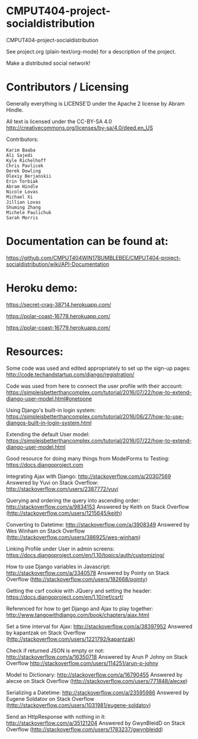 CMPUT404-project-socialdistribution
===================================

CMPUT404-project-socialdistribution

See project.org (plain-text/org-mode) for a description of the project.

Make a distributed social network!

Contributors / Licensing
========================

Generally everything is LICENSE'D under the Apache 2 license by Abram Hindle.

All text is licensed under the CC-BY-SA 4.0 http://creativecommons.org/licenses/by-sa/4.0/deed.en_US

Contributors:

    Karim Baaba
    Ali Sajedi
    Kyle Richelhoff
    Chris Pavlicek
    Derek Dowling
    Olexiy Berjanskii
    Erin Torbiak
    Abram Hindle
    Nicole Lovas
    Michael Xi
    Jillian Lovas
    Shuming Zhang
    Michele Paulichuk
    Sarah Morris


Documentation can be found at:
=============================

https://github.com/CMPUT404WIN17BUMBLEBEE/CMPUT404-project-socialdistribution/wiki/API-Documentation

Heroku demo:
============
https://secret-crag-38714.herokuapp.com/


https://polar-coast-16778.herokuapp.com/

https://polar-coast-16779.herokuapp.com/

Resources:  
=========

Some code was used and edited appropriately to set up the sign-up pages:
http://code.techandstartup.com/django/registration/

Code was used from here to connect the user profile with their account:
https://simpleisbetterthancomplex.com/tutorial/2016/07/22/how-to-extend-django-user-model.html#onetoone

Using Django's built-in login system:
https://simpleisbetterthancomplex.com/tutorial/2016/06/27/how-to-use-djangos-built-in-login-system.html

Extending the default User model:
https://simpleisbetterthancomplex.com/tutorial/2016/07/22/how-to-extend-django-user-model.html

Good resource for doing many things from ModelForms to Testing:
https://docs.djangoproject.com

Integrating Ajax with Django:
http://stackoverflow.com/a/20307569
Answered by Yuvi on Stack Overflow: http://stackoverflow.com/users/2387772/yuvi

Querying and ordering the query into ascending order:
http://stackoverflow.com/a/9834153 Answered by Keith on Stack Overflow (http://stackoverflow.com/users/1215645/keith)

Converting to Datetime:
http://stackoverflow.com/a/3908349 Answered by Wes Winham on Stack Overflow (http://stackoverflow.com/users/386925/wes-winham)

Linking Profile under User in admin screens:
https://docs.djangoproject.com/en/1.10/topics/auth/customizing/

How to use Django variables in Javascript:
http://stackoverflow.com/a/3340578 Answered by Pointy on Stack Overflow (http://stackoverflow.com/users/182668/pointy)

Getting the csrf cookie with JQuery and setting the header:
https://docs.djangoproject.com/en/1.10/ref/csrf/

Referenced for how to get Django and Ajax to play together:
http://www.tangowithdjango.com/book/chapters/ajax.html

Set a time interval for Ajax:
http://stackoverflow.com/a/38397952 Answered by kapantzak on Stack Overflow (http://stackoverflow.com/users/1221792/kapantzak)

Check if returned JSON is empty or not:
http://stackoverflow.com/a/16350718 Answered by Arun P Johny on Stack Overflow http://stackoverflow.com/users/114251/arun-p-johny

Model to Dictionary:
http://stackoverflow.com/a/16790455 Answered by alecxe on Stack Overflow (http://stackoverflow.com/users/771848/alecxe)

Serializing a Datetime:
http://stackoverflow.com/a/23595986 Answered by Eugene Soldatov on Stack Overflow (http://stackoverflow.com/users/1031981/eugene-soldatov)

Send an HttpResponse with nothing in it:
http://stackoverflow.com/a/35121204 Answered by GwynBleidD on Stack Overflow (http://stackoverflow.com/users/1783237/gwynbleidd)
